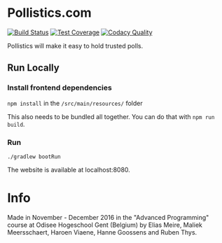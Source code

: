 # Pollistics.com

[![Build Status](https://travis-ci.org/gin-fizz/pollistics.svg?branch=master)](https://travis-ci.org/gin-fizz/pollistics)
[![Test Coverage](https://api.codacy.com/project/badge/Coverage/8d820dc9eca1486aae8bc4a53a122a42)](https://www.codacy.com/app/gin-fizz/pollistics?utm_source=github.com&amp;utm_medium=referral&amp;utm_content=gin-fizz/pollistics&amp;utm_campaign=Badge_Grade)
[![Codacy Quality](https://api.codacy.com/project/badge/Grade/8d820dc9eca1486aae8bc4a53a122a42)](https://www.codacy.com/app/gin-fizz/pollistics?utm_source=github.com&amp;utm_medium=referral&amp;utm_content=gin-fizz/pollistics&amp;utm_campaign=Badge_Grade)


Pollistics will make it easy to hold trusted polls.

## Run Locally

### Install frontend dependencies
`npm install` in the `/src/main/resources/` folder

This also needs to be bundled all together. You can do that with `npm run build`.

### Run
`./gradlew bootRun`

The website is available at localhost:8080.

# Info

Made in November - December 2016 in the "Advanced Programming" course at Odisee Hogeschool Gent (Belgium) by
Elias Meire, Maliek Meersschaert, Haroen Viaene, Hanne Goossens and Ruben Thys.

